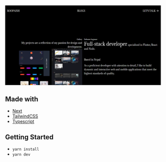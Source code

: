![loading...](/public/images/ogp.png)

## Made with

- [Next](https://nextjs.org/)
- [TailwindCSS](https://tailwindcss.com/)
- [Typescript](https://www.typescriptlang.org/)

## Getting Started

- `yarn install`
- `yarn dev`
